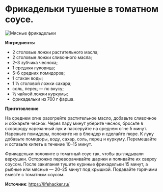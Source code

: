 # Фрикадельки тушеные в томатном соусе.

![Мясные фрикадельки](/images/Kulinar/Second/frikadelli_18.jpg 'Мясные фрикадельки')

**Ингредиенты**

- 2 столовые ложки растительного масла;
- 2 столовые ложки сливочного масла;
- 2–3 зубчика чеснока;
- 1 средняя луковица;
- 5–6 средних помидоров;
- 1 стакан воды;
- 1 ½ столовой ложки сахара;
- соль, перец — по вкусу;
- ½ чайной ложки куркумы;
- фрикадельки из 700 г фарша.

**Приготовление**

На среднем огне разогрейте растительное масло, добавьте сливочное и обжарьте чеснок. Через пару минут уберите чеснок, бросьте в сковороду нарезанный лук и пассеруйте на среднем огне 5 минут. Нарежьте помидоры, положите их в блендер и сделайте пюре. К луку добавьте помидоры, воду, сахар, соль, перец и куркуму. Перемешайте и оставьте кипеть в течение 10–15 минут.

Фрикадельки положите в томатный соус так, чтобы выглядывали верхушки. Осторожно переворачивайте шарики и поливайте их сверху соусом. После закипания тушите куриные фрикадельки 15 минут, а рыбные или мясные — 20–25 минут под крышкой. Подавайте горячими вместе с томатным соусом.

**Источник**: https://lifehacker.ru/
